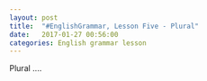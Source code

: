 ```yaml
---
layout: post
title:  "#EnglishGrammar, Lesson Five - Plural"
date:   2017-01-27 00:56:00
categories: English grammar lesson
---
```


Plural ....